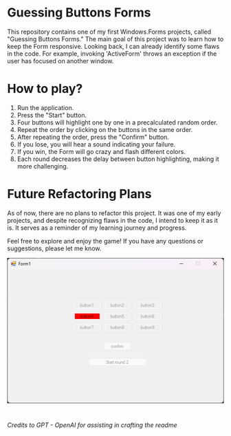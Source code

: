 # Guessing Buttons Forms

This repository contains one of my first Windows.Forms projects, called "Guessing Buttons Forms." The main goal of this project was to learn how to keep the Form responsive. Looking back, I can already identify some flaws in the code. For example, invoking 'ActiveForm' throws an exception if the user has focused on another window.

# How to play?

1. Run the application.
2. Press the "Start" button.
3. Four buttons will highlight one by one in a precalculated random order.
4. Repeat the order by clicking on the buttons in the same order.
5. After repeating the order, press the "Confirm" button.
6. If you lose, you will hear a sound indicating your failure.
7. If you win, the Form will go crazy and flash different colors.
8. Each round decreases the delay between button highlighting, making it more challenging.

# Future Refactoring Plans

As of now, there are no plans to refactor this project. It was one of my early projects, and despite recognizing flaws in the code, I intend to keep it as it is. It serves as a reminder of my learning journey and progress.

Feel free to explore and enjoy the game! If you have any questions or suggestions, please let me know.

![Windows Forms App](image.png)
#
<h6>Credits to GPT - OpenAI for assisting in crafting the readme</h6>